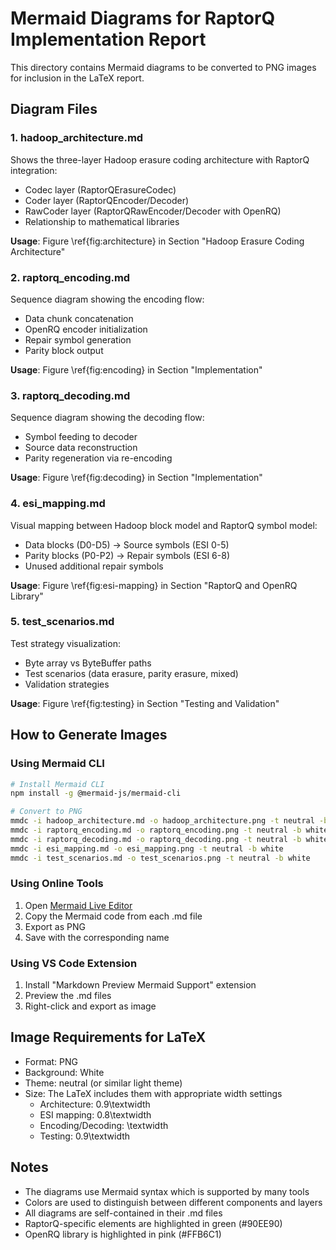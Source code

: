 # Mermaid Diagrams for RaptorQ Implementation Report

This directory contains Mermaid diagrams to be converted to PNG images for inclusion in the LaTeX report.

## Diagram Files

### 1. hadoop_architecture.md
Shows the three-layer Hadoop erasure coding architecture with RaptorQ integration:
- Codec layer (RaptorQErasureCodec)
- Coder layer (RaptorQEncoder/Decoder)
- RawCoder layer (RaptorQRawEncoder/Decoder with OpenRQ)
- Relationship to mathematical libraries

**Usage**: Figure \ref{fig:architecture} in Section "Hadoop Erasure Coding Architecture"

### 2. raptorq_encoding.md
Sequence diagram showing the encoding flow:
- Data chunk concatenation
- OpenRQ encoder initialization
- Repair symbol generation
- Parity block output

**Usage**: Figure \ref{fig:encoding} in Section "Implementation"

### 3. raptorq_decoding.md
Sequence diagram showing the decoding flow:
- Symbol feeding to decoder
- Source data reconstruction
- Parity regeneration via re-encoding

**Usage**: Figure \ref{fig:decoding} in Section "Implementation"

### 4. esi_mapping.md
Visual mapping between Hadoop block model and RaptorQ symbol model:
- Data blocks (D0-D5) → Source symbols (ESI 0-5)
- Parity blocks (P0-P2) → Repair symbols (ESI 6-8)
- Unused additional repair symbols

**Usage**: Figure \ref{fig:esi-mapping} in Section "RaptorQ and OpenRQ Library"

### 5. test_scenarios.md
Test strategy visualization:
- Byte array vs ByteBuffer paths
- Test scenarios (data erasure, parity erasure, mixed)
- Validation strategies

**Usage**: Figure \ref{fig:testing} in Section "Testing and Validation"

## How to Generate Images

### Using Mermaid CLI
```bash
# Install Mermaid CLI
npm install -g @mermaid-js/mermaid-cli

# Convert to PNG
mmdc -i hadoop_architecture.md -o hadoop_architecture.png -t neutral -b white
mmdc -i raptorq_encoding.md -o raptorq_encoding.png -t neutral -b white
mmdc -i raptorq_decoding.md -o raptorq_decoding.png -t neutral -b white
mmdc -i esi_mapping.md -o esi_mapping.png -t neutral -b white
mmdc -i test_scenarios.md -o test_scenarios.png -t neutral -b white
```

### Using Online Tools
1. Open [Mermaid Live Editor](https://mermaid.live)
2. Copy the Mermaid code from each .md file
3. Export as PNG
4. Save with the corresponding name

### Using VS Code Extension
1. Install "Markdown Preview Mermaid Support" extension
2. Preview the .md files
3. Right-click and export as image

## Image Requirements for LaTeX

- Format: PNG
- Background: White
- Theme: neutral (or similar light theme)
- Size: The LaTeX includes them with appropriate width settings
  - Architecture: 0.9\textwidth
  - ESI mapping: 0.8\textwidth
  - Encoding/Decoding: \textwidth
  - Testing: 0.9\textwidth

## Notes

- The diagrams use Mermaid syntax which is supported by many tools
- Colors are used to distinguish between different components and layers
- All diagrams are self-contained in their .md files
- RaptorQ-specific elements are highlighted in green (#90EE90)
- OpenRQ library is highlighted in pink (#FFB6C1)

